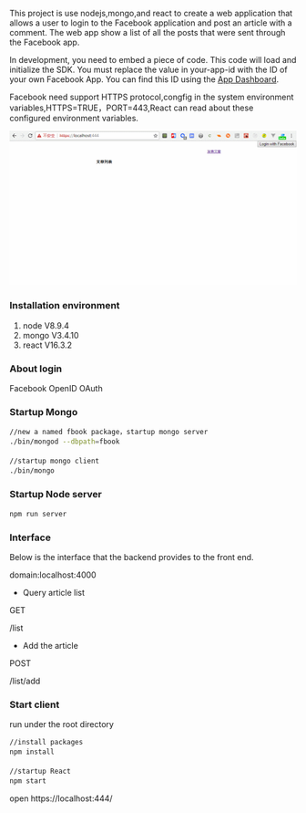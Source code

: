 This project is use nodejs,mongo,and react to create a web application that allows a user to login to the Facebook application and post an article with a comment. The web app show a list of all the posts that were sent through the Facebook app.

In development, you need to embed a piece of code. This code will load and initialize the SDK. You must replace the value in your-app-id with the ID of your own Facebook App. You can find this ID using the [App Dashboard](https://developers.facebook.com/apps).

Facebook need support HTTPS protocol,congfig in the system environment variables,HTTPS=TRUE，PORT=443,React can read about these configured environment variables.

![img](https://raw.githubusercontent.com/lhywell/loginFacebook/master/facebook.gif)

### Installation environment
1. node V8.9.4
2. mongo V3.4.10
3. react V16.3.2

### About login
Facebook OpenID OAuth

### Startup Mongo
```bash
//new a named fbook package，startup mongo server
./bin/mongod --dbpath=fbook

//startup mongo client
./bin/mongo
```

### Startup Node server
```bash
npm run server
```
### Interface
Below is the interface that the backend provides to the front end.

domain:localhost:4000

* Query article list

GET

/list

* Add the article

POST

/list/add

### Start client
run under the root directory 
```bash
//install packages
npm install

//startup React
npm start
```
open https://localhost:444/

